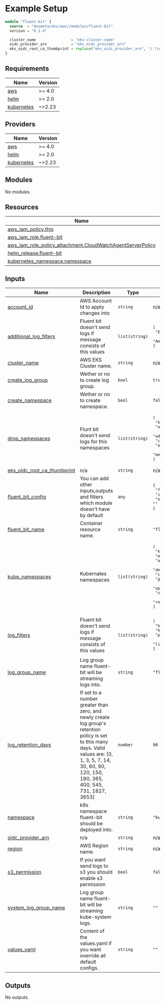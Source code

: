 <!-- BEGINNING OF PRE-COMMIT-TERRAFORM DOCS HOOK -->
# Example Setup

```tf
module "fluent-bit" {
  source  = "dasmeta/eks/aws//modules/fluent-bit"
  version = "0.1.4"

  cluster_name                = "eks-cluster-name"
  oidc_provider_arn           = "eks_oidc_provider_arn"
  eks_oidc_root_ca_thumbprint = replace("eks_oidc_provider_arn", "/.*id//", "")
}
```

## Requirements

| Name | Version |
|------|---------|
| <a name="requirement_aws"></a> [aws](#requirement\_aws) | >= 4.0 |
| <a name="requirement_helm"></a> [helm](#requirement\_helm) | >= 2.0 |
| <a name="requirement_kubernetes"></a> [kubernetes](#requirement\_kubernetes) | ~>2.23 |

## Providers

| Name | Version |
|------|---------|
| <a name="provider_aws"></a> [aws](#provider\_aws) | >= 4.0 |
| <a name="provider_helm"></a> [helm](#provider\_helm) | >= 2.0 |
| <a name="provider_kubernetes"></a> [kubernetes](#provider\_kubernetes) | ~>2.23 |

## Modules

No modules.

## Resources

| Name | Type |
|------|------|
| [aws_iam_policy.this](https://registry.terraform.io/providers/hashicorp/aws/latest/docs/resources/iam_policy) | resource |
| [aws_iam_role.fluent-bit](https://registry.terraform.io/providers/hashicorp/aws/latest/docs/resources/iam_role) | resource |
| [aws_iam_role_policy_attachment.CloudWatchAgentServerPolicy](https://registry.terraform.io/providers/hashicorp/aws/latest/docs/resources/iam_role_policy_attachment) | resource |
| [helm_release.fluent-bit](https://registry.terraform.io/providers/hashicorp/helm/latest/docs/resources/release) | resource |
| [kubernetes_namespace.namespace](https://registry.terraform.io/providers/hashicorp/kubernetes/latest/docs/resources/namespace) | resource |

## Inputs

| Name | Description | Type | Default | Required |
|------|-------------|------|---------|:--------:|
| <a name="input_account_id"></a> [account\_id](#input\_account\_id) | AWS Account Id to apply changes into | `string` | n/a | yes |
| <a name="input_additional_log_filters"></a> [additional\_log\_filters](#input\_additional\_log\_filters) | Fluent bit doesn't send logs if message consists of this values | `list(string)` | <pre>[<br>  "ELB-HealthChecker",<br>  "Amazon-Route53-Health-Check-Service"<br>]</pre> | no |
| <a name="input_cluster_name"></a> [cluster\_name](#input\_cluster\_name) | AWS EKS Cluster name. | `string` | n/a | yes |
| <a name="input_create_log_group"></a> [create\_log\_group](#input\_create\_log\_group) | Wether or no to create log group. | `bool` | `true` | no |
| <a name="input_create_namespace"></a> [create\_namespace](#input\_create\_namespace) | Wether or no to create namespace. | `bool` | `false` | no |
| <a name="input_drop_namespaces"></a> [drop\_namespaces](#input\_drop\_namespaces) | Flunt bit doesn't send logs for this namespaces | `list(string)` | <pre>[<br>  "kube-system",<br>  "opentelemetry-operator-system",<br>  "adot",<br>  "cert-manager",<br>  "opentelemetry.*",<br>  "meta.*"<br>]</pre> | no |
| <a name="input_eks_oidc_root_ca_thumbprint"></a> [eks\_oidc\_root\_ca\_thumbprint](#input\_eks\_oidc\_root\_ca\_thumbprint) | n/a | `string` | n/a | yes |
| <a name="input_fluent_bit_config"></a> [fluent\_bit\_config](#input\_fluent\_bit\_config) | You can add other inputs,outputs and filters which module doesn't have by default | `any` | <pre>{<br>  "filters": "",<br>  "inputs": "",<br>  "outputs": ""<br>}</pre> | no |
| <a name="input_fluent_bit_name"></a> [fluent\_bit\_name](#input\_fluent\_bit\_name) | Container resource name. | `string` | `"fluent-bit"` | no |
| <a name="input_kube_namespaces"></a> [kube\_namespaces](#input\_kube\_namespaces) | Kubernates namespaces | `list(string)` | <pre>[<br>  "kube.*",<br>  "meta.*",<br>  "adot.*",<br>  "devops.*",<br>  "cert-manager.*",<br>  "git.*",<br>  "opentelemetry.*",<br>  "stakater.*",<br>  "renovate.*"<br>]</pre> | no |
| <a name="input_log_filters"></a> [log\_filters](#input\_log\_filters) | Fluent bit doesn't send logs if message consists of this values | `list(string)` | <pre>[<br>  "kube-probe",<br>  "health",<br>  "prometheus",<br>  "liveness"<br>]</pre> | no |
| <a name="input_log_group_name"></a> [log\_group\_name](#input\_log\_group\_name) | Log group name fluent-bit will be streaming logs into. | `string` | `"fluentbit-default-log-group"` | no |
| <a name="input_log_retention_days"></a> [log\_retention\_days](#input\_log\_retention\_days) | If set to a number greater than zero, and newly create log group's retention policy is set to this many days. Valid values are: [0, 1, 3, 5, 7, 14, 30, 60, 90, 120, 150, 180, 365, 400, 545, 731, 1827, 3653] | `number` | `90` | no |
| <a name="input_namespace"></a> [namespace](#input\_namespace) | k8s namespace fluent-bit should be deployed into. | `string` | `"kube-system"` | no |
| <a name="input_oidc_provider_arn"></a> [oidc\_provider\_arn](#input\_oidc\_provider\_arn) | n/a | `string` | n/a | yes |
| <a name="input_region"></a> [region](#input\_region) | AWS Region name. | `string` | n/a | yes |
| <a name="input_s3_permission"></a> [s3\_permission](#input\_s3\_permission) | If you want send logs to s3 you should enable s3 permission | `bool` | `false` | no |
| <a name="input_system_log_group_name"></a> [system\_log\_group\_name](#input\_system\_log\_group\_name) | Log group name fluent-bit will be streaming kube-system logs. | `string` | `""` | no |
| <a name="input_values_yaml"></a> [values\_yaml](#input\_values\_yaml) | Content of the values.yaml if you want override all default configs. | `string` | `""` | no |

## Outputs

No outputs.
<!-- END OF PRE-COMMIT-TERRAFORM DOCS HOOK -->
